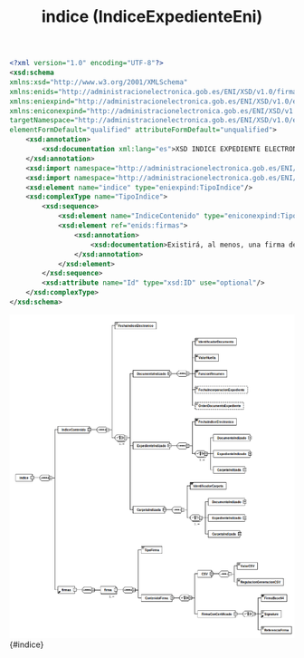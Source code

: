 ﻿---
title: indice (IndiceExpedienteEni)
summary: "Fuente: [administracionelectronica.gob.es/ENI/XSD/v1.0/expediente-e/indice-e/IndiceExpedienteEni.xsd](http://administracionelectronica.gob.es/ENI/XSD/v1.0/expediente-e/indice-e/IndiceExpedienteEni.xsd)"
---

```xml
<?xml version="1.0" encoding="UTF-8"?>
<xsd:schema 
xmlns:xsd="http://www.w3.org/2001/XMLSchema" 
xmlns:enids="http://administracionelectronica.gob.es/ENI/XSD/v1.0/firma" 
xmlns:eniexpind="http://administracionelectronica.gob.es/ENI/XSD/v1.0/expediente-e/indice-e" 
xmlns:eniconexpind="http://administracionelectronica.gob.es/ENI/XSD/v1.0/expediente-e/indice-e/contenido" 
targetNamespace="http://administracionelectronica.gob.es/ENI/XSD/v1.0/expediente-e/indice-e" 
elementFormDefault="qualified" attributeFormDefault="unqualified">
	<xsd:annotation>
		<xsd:documentation xml:lang="es">XSD INDICE EXPEDIENTE ELECTRONICO ENI (v1.0)</xsd:documentation>
	</xsd:annotation>
	<xsd:import namespace="http://administracionelectronica.gob.es/ENI/XSD/v1.0/firma" schemaLocation="http://administracionelectronica.gob.es/ENI/XSD/v1.0/firma/firmasEni.xsd"/>
	<xsd:import namespace="http://administracionelectronica.gob.es/ENI/XSD/v1.0/expediente-e/indice-e/contenido" schemaLocation="http://administracionelectronica.gob.es/ENI/XSD/v1.0/expediente-e/indice-e/contenido/IndiceContenidoExpedienteEni.xsd"/>
	<xsd:element name="indice" type="eniexpind:TipoIndice"/>
	<xsd:complexType name="TipoIndice">
		<xsd:sequence>
			<xsd:element name="IndiceContenido" type="eniconexpind:TipoIndiceContenido"/>
			<xsd:element ref="enids:firmas">
				<xsd:annotation>
					<xsd:documentation>Existirá, al menos, una firma del contenido del índice del expediente electrónico.</xsd:documentation>
				</xsd:annotation>
			</xsd:element>
		</xsd:sequence>
		<xsd:attribute name="Id" type="xsd:ID" use="optional"/>
	</xsd:complexType>
</xsd:schema>
```

![IndiceExpedienteEni](IndiceExpedienteEni/indice.png){#indice}
